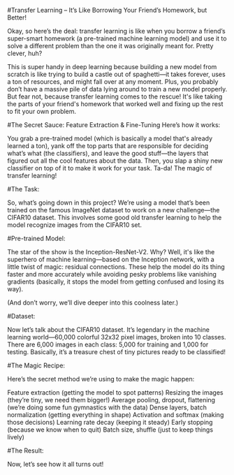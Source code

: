 #Transfer Learning – It’s Like Borrowing Your Friend’s Homework, but Better!

Okay, so here’s the deal: transfer learning is like when you borrow a friend’s super-smart homework (a pre-trained machine learning model) and use it to solve a different problem than the one it was originally meant for. Pretty clever, huh?

This is super handy in deep learning because building a new model from scratch is like trying to build a castle out of spaghetti—it takes forever, uses a ton of resources, and might fall over at any moment. Plus, you probably don’t have a massive pile of data lying around to train a new model properly.
But fear not, because transfer learning comes to the rescue! It's like taking the parts of your friend's homework that worked well and fixing up the rest to fit your own problem.

#The Secret Sauce: 
Feature Extraction & Fine-Tuning
Here’s how it works: 

You grab a pre-trained model (which is basically a model that's already learned a ton), yank off the top parts that are responsible for deciding what’s what (the classifiers), and leave the good stuff—the layers that figured out all the cool features about the data. Then, you slap a shiny new classifier on top of it to make it work for your task. Ta-da! The magic of transfer learning!

#The Task:

So, what’s going down in this project? We’re using a model that’s been trained on the famous ImageNet dataset to work on a new challenge—the CIFAR10 dataset. This involves some good old transfer learning to help the model recognize images from the CIFAR10 set.

#Pre-trained Model:

The star of the show is the Inception-ResNet-V2. Why? Well, it's like the superhero of machine learning—based on the Inception network, with a little twist of magic: residual connections. These help the model do its thing faster and more accurately while avoiding pesky problems like vanishing gradients (basically, it stops the model from getting confused and losing its way).

(And don’t worry, we’ll dive deeper into this coolness later.)

#Dataset:

Now let’s talk about the CIFAR10 dataset. It’s legendary in the machine learning world—60,000 colorful 32x32 pixel images, broken into 10 classes. There are 6,000 images in each class: 5,000 for training and 1,000 for testing. Basically, it’s a treasure chest of tiny pictures ready to be classified!


#The Magic Recipe:

Here’s the secret method we’re using to make the magic happen:

Feature extraction (getting the model to spot patterns)
Resizing the images (they’re tiny, we need them bigger!)
Average pooling, dropout, flattening (we’re doing some fun gymnastics with the data)
Dense layers, batch normalization (getting everything in shape)
Activation and softmax (making those decisions)
Learning rate decay (keeping it steady)
Early stopping (because we know when to quit)
Batch size, shuffle (just to keep things lively)

#The Result:

Now, let’s see how it all turns out!

